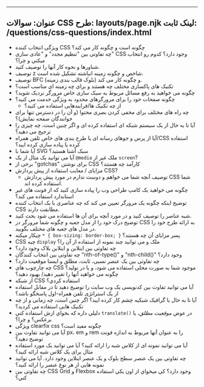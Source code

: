 ***

## عنوان: سوالات CSS&#xA;طرح: layouts/page.njk&#xA;لینک ثابت: /questions/css-questions/index.html

*   ویژگی انتخاب کننده CSS چگونه است و چگونه کار می کند؟
*   چه تفاوتی بین "تنظیم مجدد" و "عادی سازی" CSS وجود دارد؟ کدوم رو انتخاب ميکني و چرا؟
*   شناورها و نحوه کار آنها را توصیف کنید.
*   توصیف z شاخص و چگونه زمینه انباشته تشکیل شده است.
*   توصیف BFC (بلوک قالب بندی زمینه) و چگونه کار می کند.
*   تکنیک های پاکسازی مختلف چه هستند و برای چه زمینه ای مناسب است؟
*   چگونه می خواهید به رفع مسائل مربوط به سبک سازی خاص مرورگر نزدیک شوید؟
*   چگونه صفحات خود را برای مرورگرهای محدود به ویژگی خدمت می کنید؟
    *   از چه تکنیک ها/فرایندهایی استفاده می کنید؟
*   چه راه های مختلف برای مخفی کردن بصری محتوا (و آن را در دسترس تنها برای خوانندگان صفحه نمایش)؟
*   آیا تا به حال از یک سیستم شبکه ای استفاده کرده ای و اگر چنین است، چه چیزی را ترجیح می دهید؟
*   آیا از پرس و جوهای رسانه ای یا طرح بندی های خاص تلفن همراه/CSS استفاده کرده یا پیاده سازی کرده ایید؟
*   آیا شما با SVG سبک آشنا هستید؟
*   آیا می توانید یک مثال از یک `@media` ملک غیر از `screen`?
*   برخی از "gotchas" برای نوشتن CSS کارآمد چه هستند؟
*   مزایای / معایب استفاده از پیش پردازش CSS?
    *   توصیف آنچه شما می خواهم و دوست ندارم در مورد پیش پردازش CSS شما استفاده کرده اند.
*   چگونه می خواهید یک کامپ طراحی وب را پیاده سازی کنید که از فونت های غیر استاندارد استفاده می کند؟
*   توضیح اینکه چگونه یک مرورگر تعیین می کند که چه عناصری با یک انتخاب کننده CSS مطابقت دارند.
*   شبه عناصر را توصیف کنید و در مورد آنچه برای آن ها استفاده می شود بحث کنید.
*   توضیح درک خود را از مدل جعبه و چگونه شما مرورگر در CSS به ارائه طرح خود را در مدل های جعبه های مختلف بگویید.
*   چيکار ميکنه `* { box-sizing: border-box; }` پسر مزایای آن چه هستند؟
*   CSS چیه `display` ملک و می توانید چند نمونه از استفاده از آن را؟
*   چه تفاوتی بین اینلاین و اینلاین بلاک وجود دارد؟
*   چه تفاوتی بین انتخاب کنندگان "nth-of-type()" و "nth-child()" وجود دارد؟
*   چه تفاوتی بین یک عنصر نسبی، ثابت، مطلق و ایستا موقعیت دارد؟
*   چه چارچوب های CSS موجود شما به صورت محلی استفاده می شود، و یا در تولید؟ چگونه می خواهید آنها را تغییر دهید/ بهبود دهید؟
*   از شبکه CSS استفاده کردي؟
*   آیا می توانید تفاوت بین کدنویسی یک وب سایت را توضیح دهید تا در مقابل استفاده از یک استراتژی تلفن همراه-اول پاسخگو باشد؟
*   آیا تا به حال با گرافیک شبکیه چشم کار کرده ایید؟ اگر چنین است، چه زمانی و از چه تکنیک هایی استفاده می کردید؟
*   دليلي داره که بخواي ازش استفاده کني `translate()` در عوض *موقعیت مطلق*، یا برعکس؟ و چرا؟
*   ویژگی clearfix css چگونه مفید است؟
*   آیا می توانید تفاوت بین px، em و rem را به عنوان آنها مربوط به اندازه فونت توضیح دهید؟
*   آیا می توانید نمونه ای از کلاس شبه را ارائه کنید؟ آیا می توانید یک مورد استفاده مثال برای یک کلاس شبه ارائه کنید؟
*   چه تفاوتی بین یک عنصر سطح بلوک و یک عنصر اینلاین وجود دارد. آیا می توانید نمونه هایی از هر نوع عنصر را ارائه کنید؟
*   چه تفاوتی بین CSS Grid و Flexbox وجود دارد؟ کي ميخواي از اون يکي استفاده کني؟
